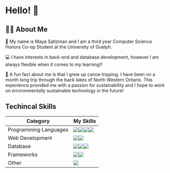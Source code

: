 <h1>Hello! 👋 </h1>
<h2>🤸🏻 About Me</h2>
<p>🚀 My name is Maya Saltzman and I am a third year Computer Science Honors Co-op Student at the University of Guelph. 
</p>
<p>💻 I have interests in back-end and database development, however I am always flexible when it comes to my learning!!</p>
<p>🌲 A fun fact about me is that I grew up canoe tripping. I have been on a month long trip through
the back lakes of North Western Ontario. This experience provided me with a passion for sustainability and I hope to work on
environmentally sustainable technology in the future!</p>
<h2>Techincal Skills</h2>

| Category  | My Skills |
| ------------- | ------------- |
| Programming Languages  | <img src = 'https://img.shields.io/badge/C-00599C?style=for-the-badge&logo=c&logoColor=white'><img src = 'https://img.shields.io/badge/Java-ED8B00?style=for-the-badge&logo=openjdk&logoColor=white'><img src = 'https://img.shields.io/badge/Python-3776AB?style=for-the-badge&logo=python&logoColor=white'><img src= 'https://img.shields.io/badge/JavaScript-F7DF1E?style=for-the-badge&logo=javascript&logoColor=black'>  |
| Web Development  | <img src= 'https://img.shields.io/badge/HTML-239120?style=for-the-badge&logo=html5&logoColor=white'><img src= 'https://img.shields.io/badge/CSS-239120?&style=for-the-badge&logo=css3&logoColor=white'>|
| Database |<img src= 'https://img.shields.io/badge/MySQL-00000F?style=for-the-badge&logo=mysql&logoColor=white'><img src= 'https://img.shields.io/badge/SQLite-07405E?style=for-the-badge&logo=sqlite&logoColor=white'><img src= 'https://img.shields.io/badge/Microsoft_SQL_Server-CC2927?style=for-the-badge&logo=microsoft-sql-server&logoColor=white'>|
| Frameworks |<img src= 'https://img.shields.io/badge/React-20232A?style=for-the-badge&logo=react&logoColor=61DAFB'><img src= 'https://img.shields.io/badge/jQuery-0769AD?style=for-the-badge&logo=jquery&logoColor=white'>|
| Other |<img src= 'https://img.shields.io/badge/Microsoft_Office-D83B01?style=for-the-badge&logo=microsoft-office&logoColor=white'> |

